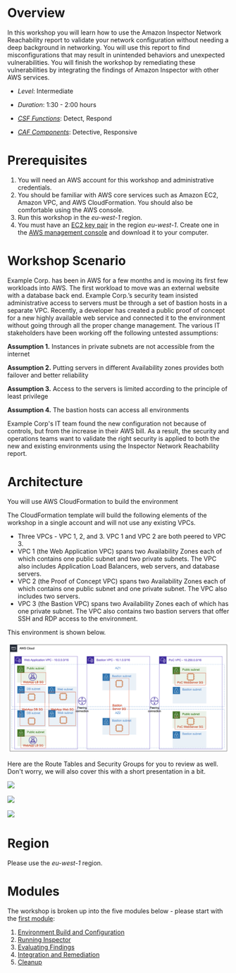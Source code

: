 

Overview
========

In this workshop you will learn how to use the Amazon Inspector Network Reachability report to validate your network configuration without needing a deep background in networking. You will use this report to find misconfigurations that may result in unintended behaviors and unexpected vulnerabilities. You will finish the workshop by remediating these vulnerabilities by integrating the findings of Amazon Inspector with other AWS services.

-	*Level*: Intermediate

-	*Duration*: 1:30 - 2:00 hours

-	*[CSF Functions](https://www.nist.gov/cyberframework/online-learning/components-framework)*: Detect, Respond

-	*[CAF Components](https://docs.aws.amazon.com/prescriptive-guidance/latest/security-reference-architecture/foundations.html)*: Detective, Responsive

Prerequisites
=============

1.	You will need an AWS account for this workshop and administrative credentials.
2.	You should be familiar with AWS core services such as Amazon EC2, Amazon VPC, and AWS CloudFormation. You should also be comfortable using the AWS console.
3.	Run this workshop in the *eu-west-1* region.
4.	You must have an [EC2 key pair](<https://docs.aws.amazon.com/AWSEC2/latest/UserGuide/ec2-key-pairs.html#having-ec2-create-your-key-pair>) in the region *eu-west-1*. Create one in the [AWS management console](https://eu-west-1.console.aws.amazon.com/ec2/home?region=eu-west-1#KeyPairs:) and download it to your computer.
<!-- 3.	The instructions are written with the understanding that the account is new or clean. We strongly recommend that you do not do these workshops in work or "production" accounts. -->
<!-- 4.	You will incur charges for the AWS resources used in this workshop.   The charges for some of the resources may be covered through the [AWS Free Tier](https://aws.amazon.com/free/).  The demo uses free tier choices wherever possible. -->
<!-- 5.	If you are using an existing account with resources already deployed in a region, be aware of the soft limit of five VPCs per region. -->


Workshop Scenario
=================

Example Corp. has been in AWS for a few months and is moving its first few workloads into AWS. The first workload to move was an external website with a database back end. Example Corp.’s security team insisted administrative access to servers must be through a set of bastion hosts in a separate VPC. Recently, a developer has created a public proof of concept for a new highly available web service and connected it to the environment without going through all the proper change management. The various IT stakeholders have been working off the following untested assumptions:

__Assumption 1.__ Instances in private subnets are not accessible from the internet

__Assumption 2.__ Putting servers in different Availability zones provides both failover and better reliability

<!-- __Assumption 3.__ Nothing can route through the bastion VPC -->

__Assumption 3.__ Access to the servers is limited according to the principle of least privilege

__Assumption 4.__ The bastion hosts can access all environments

Example Corp's IT team found the new configuration not because of controls, but from the increase in their AWS bill. As a result, the security and operations teams want to validate the right security is applied to both the new and existing environments using the Inspector Network Reachability report.

Architecture
============

You will use AWS CloudFormation to build the environment

The CloudFormation template will build the following elements of the workshop in a single account and will not use any existing VPCs.

* Three VPCs - VPC 1, 2, and 3.  VPC 1 and VPC 2 are both peered to VPC 3.
* VPC 1 (the Web Application VPC) spans two Availability Zones each of which contains one public subnet and two private subnets.  The VPC also includes Application Load Balancers, web servers, and database servers.
* VPC 2 (the Proof of Concept VPC) spans two Availability Zones each of which contains one public subnet and one private subnet.  The VPC also includes two servers.
* VPC 3 (the Bastion VPC) spans two Availability Zones each of which has one private subnet.  The VPC also contains two bastion servers that offer SSH and RDP access to the environment.

This environment is shown below.

![](./images/readme-architecture.png)

Here are the Route Tables and Security Groups for you to review as well. Don't worry, we will also cover this with a short presentation in a bit.

![](./images/readme-2-routes.png)

![](./images/readme-3-security-groups.png)

![](./images/readme-4-security-groups-2.png)

<!-- Presentation Deck
=================

Feel free to download the [workshop presentation](./assets/demo-support-presentation.pdf). You may find this helpful when doing the workshop yourself or in support of a group learning activity.

This site will note where the presentation material may be most useful. -->

Region
======

Please use the *eu-west-1* region.

Modules
=======

The workshop is broken up into the five modules below - please start with the [first module](01-environment-setup.md):

1.	[Environment Build and Configuration](01-environment-setup.md)
2.	[Running Inspector](02-running-inspector.md)
3.	[Evaluating Findings](03-evaluate-findings.md)
4.	[Integration and Remediation](04-integration-and-remediation.md)
5.	[Cleanup](05-cleanup.md)
